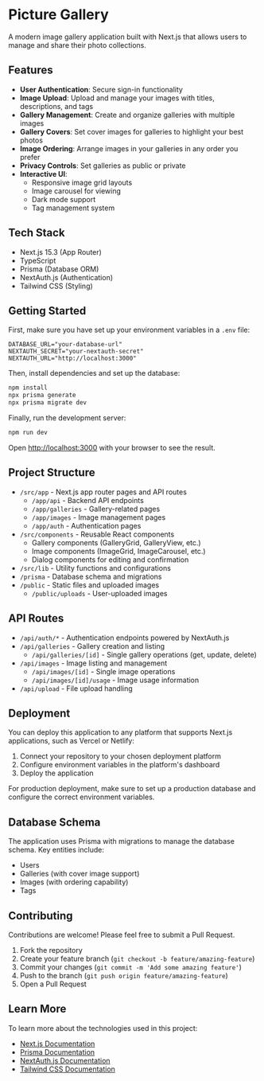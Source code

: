 # Picture Gallery

A modern image gallery application built with Next.js that allows users to manage and share their photo collections.

## Features

- **User Authentication**: Secure sign-in functionality
- **Image Upload**: Upload and manage your images with titles, descriptions, and tags
- **Gallery Management**: Create and organize galleries with multiple images
- **Gallery Covers**: Set cover images for galleries to highlight your best photos
- **Image Ordering**: Arrange images in your galleries in any order you prefer
- **Privacy Controls**: Set galleries as public or private
- **Interactive UI**: 
  - Responsive image grid layouts
  - Image carousel for viewing
  - Dark mode support
  - Tag management system

## Tech Stack

- Next.js 15.3 (App Router)
- TypeScript
- Prisma (Database ORM)
- NextAuth.js (Authentication)
- Tailwind CSS (Styling)

## Getting Started

First, make sure you have set up your environment variables in a `.env` file:

```env
DATABASE_URL="your-database-url"
NEXTAUTH_SECRET="your-nextauth-secret"
NEXTAUTH_URL="http://localhost:3000"
```

Then, install dependencies and set up the database:

```bash
npm install
npx prisma generate
npx prisma migrate dev
```

Finally, run the development server:

```bash
npm run dev
```

Open [http://localhost:3000](http://localhost:3000) with your browser to see the result.

## Project Structure

- `/src/app` - Next.js app router pages and API routes
  - `/app/api` - Backend API endpoints
  - `/app/galleries` - Gallery-related pages
  - `/app/images` - Image management pages
  - `/app/auth` - Authentication pages
- `/src/components` - Reusable React components
  - Gallery components (GalleryGrid, GalleryView, etc.)
  - Image components (ImageGrid, ImageCarousel, etc.)
  - Dialog components for editing and confirmation
- `/src/lib` - Utility functions and configurations
- `/prisma` - Database schema and migrations
- `/public` - Static files and uploaded images
  - `/public/uploads` - User-uploaded images

## API Routes

- `/api/auth/*` - Authentication endpoints powered by NextAuth.js
- `/api/galleries` - Gallery creation and listing
  - `/api/galleries/[id]` - Single gallery operations (get, update, delete)
- `/api/images` - Image listing and management
  - `/api/images/[id]` - Single image operations
  - `/api/images/[id]/usage` - Image usage information
- `/api/upload` - File upload handling

## Deployment

You can deploy this application to any platform that supports Next.js applications, such as Vercel or Netlify:

1. Connect your repository to your chosen deployment platform
2. Configure environment variables in the platform's dashboard
3. Deploy the application

For production deployment, make sure to set up a production database and configure the correct environment variables.

## Database Schema

The application uses Prisma with migrations to manage the database schema. Key entities include:

- Users
- Galleries (with cover image support)
- Images (with ordering capability)
- Tags

## Contributing

Contributions are welcome! Please feel free to submit a Pull Request.

1. Fork the repository
2. Create your feature branch (`git checkout -b feature/amazing-feature`)
3. Commit your changes (`git commit -m 'Add some amazing feature'`)
4. Push to the branch (`git push origin feature/amazing-feature`)
5. Open a Pull Request

## Learn More

To learn more about the technologies used in this project:

- [Next.js Documentation](https://nextjs.org/docs)
- [Prisma Documentation](https://www.prisma.io/docs)
- [NextAuth.js Documentation](https://next-auth.js.org)
- [Tailwind CSS Documentation](https://tailwindcss.com/docs)
